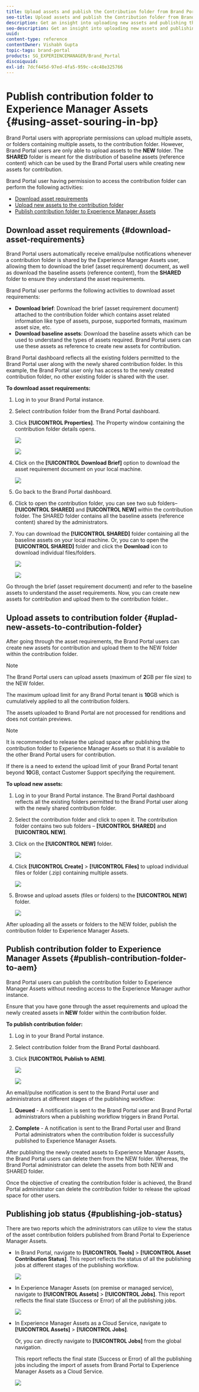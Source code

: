 ```yaml
---
title: Upload assets and publish the Contribution folder from Brand Portal to Experience Manager Assets
seo-title: Upload assets and publish the Contribution folder from Brand Portal to Experience Manager Assets
description: Get an insight into uploading new assets and publishing the contribution folder from Brand Portal to Experience Manager Assets.
seo-description: Get an insight into uploading new assets and publishing the contribution folder from Brand Portal to Experience Manager Assets.
uuid: 
content-type: reference
contentOwner: Vishabh Gupta
topic-tags: brand-portal
products: SG_EXPERIENCEMANAGER/Brand_Portal
discoiquuid:
exl-id: 7dcf445d-97ed-4fa5-959c-c4c48e325766
---
```

# Publish contribution folder to Experience Manager Assets {#using-asset-souring-in-bp}

Brand Portal users with appropriate permissions can upload multiple assets, or folders containing multiple assets, to the contribution folder. However, Brand Portal users are only able to upload assets to the **NEW** folder. The **SHARED** folder is meant for the distribution of baseline assets (reference content) which can be used by the Brand Portal users while creating new assets for contribution.

Brand Portal user having permission to access the contribution folder can perform the following activities:

* [Download asset requirements](#download-asset-requirements)
* [Upload new assets to the contribution folder](#uplad-new-assets-to-contribution-folder)
* [Publish contribution folder to Experience Manager Assets](#publish-contribution-folder-to-aem)

## Download asset requirements {#download-asset-requirements}

Brand Portal users automatically receive email/pulse notifications whenever a contribution folder is shared by the Experience Manager Assets user, allowing them to download the brief (asset requirement) document, as well as download the baseline assets (reference content), from the **SHARED** folder to ensure they understand the asset requirements.

Brand Portal user performs the following activities to download asset requirements:

* **Download brief**: Download the brief (asset requirement document) attached to the contribution folder which contains asset related information like type of assets, purpose, supported formats, maximum asset size, etc.
* **Download baseline assets**: Download the baseline assets which can be used to understand the types of assets required. Brand Portal users can use these assets as reference to create new assets for contribution.

Brand Portal dashboard reflects all the existing folders permitted to the Brand Portal user along with the newly shared contribution folder. In this example, the Brand Portal user only has access to the newly created contribution folder, no other existing folder is shared with the user.

**To download asset requirements:**

1. Log in to your Brand Portal instance.
1. Select contribution folder from the Brand Portal dashboard.
1. Click **[!UICONTROL Properties]**. The Property window containing the contribution folder details opens.

   ![](assets/properties.png)

   ![](assets/download-asset-requirement2.png)

1. Click on the **[!UICONTROL Download Brief]** option to download the asset requirement document on your local machine.

   ![](assets/download.png)

1. Go back to the Brand Portal dashboard.
1. Click to open the contribution folder, you can see two sub folders–**[!UICONTROL SHARED]** and **[!UICONTROL NEW]** within the contribution folder. The SHARED folder contains all the baseline assets (reference content) shared by the administrators. 
1. You can download the **[!UICONTROL SHARED]** folder containing all the baseline assets on your local machine. 
Or, you can to open the **[!UICONTROL SHARED]** folder and click the **Download** icon to download individual files/folders.

   ![](assets/download.png)
   
   ![](assets/download-asset-requirement5.png)

Go through the brief (asset requirement document) and refer to the baseline assets to understand the asset requirements. Now, you can create new assets for contribution and upload them to the contribution folder..


## Upload assets to contribution folder {#uplad-new-assets-to-contribution-folder}

After going through the asset requirements, the Brand Portal users can create new assets for contribution and upload them to the NEW folder within the contribution folder.

>[!NOTE]
>
>The Brand Portal users can upload assets (maximum of **2**GB per file size) to the NEW folder. 
>
>The maximum upload limit for any Brand Portal tenant is **10**GB which is cumulatively applied to all the contribution folders.
>
>The assets uploaded to Brand Portal are not processed for renditions and does not contain previews. 

>[!NOTE]
>
>It is recommended to release the upload space after publishing the contribution folder to Experience Manager Assets so that it is available to the other Brand Portal users for contribution. 
>
>If there is a need to extend the upload limit of your Brand Portal tenant beyond **10**GB, contact Customer Support specifying the requirement.


**To upload new assets:**

1. Log in to your Brand Portal instance.
The Brand Portal dashboard reflects all the existing folders permitted to the Brand Portal user along with the newly shared contribution folder.

1. Select the contribution folder and click to open it. The contribution folder contains two sub folders – **[!UICONTROL SHARED]** and **[!UICONTROL NEW]**.

1. Click on the **[!UICONTROL NEW]** folder.

   ![](assets/upload-new-assets4.png)

1. Click **[!UICONTROL Create]** > **[!UICONTROL Files]** to upload individual files or folder (.zip) containing multiple assets.

   ![](assets/upload-new-assets5.png)

1. Browse and upload assets (files or folders) to the **[!UICONTROL NEW]** folder.

   ![](assets/upload-asset4.png)

After uploading all the assets or folders to the NEW folder, publish the contribution folder to Experience Manager Assets. 


## Publish contribution folder to Experience Manager Assets {#publish-contribution-folder-to-aem}

Brand Portal users can publish the contribution folder to Experience Manager Assets without needing access to the Experience Manager author instance.

Ensure that you have gone through the asset requirements and upload the newly created assets in **NEW** folder within the contribution folder. 

**To publish contribution folder:**

1. Log in to your Brand Portal instance.

1. Select contribution folder from the Brand Portal dashboard.
1. Click **[!UICONTROL Publish to AEM]**. 

   ![](assets/export.png)
   
   ![](assets/publish-contribution-folder-to-aem1.png)

An email/pulse notification is sent to the Brand Portal user and administrators at different stages of the publishing workflow:

1. **Queued** - A notification is sent to the Brand Portal user and Brand Portal administrators when a publishing workflow triggers in Brand Portal.

1. **Complete** - A notification is sent to the Brand Portal user and Brand Portal administrators when the contribution folder is successfully published to Experience Manager Assets.

After publishing the newly created assets to Experience Manager Assets, the Brand Portal users can delete them from the NEW folder. Whereas, the Brand Portal administrator can delete the assets from both NEW and SHARED folder. 

Once the objective of creating the contribution folder is achieved, the Brand Portal administrator can delete the contribution folder to release the upload space for other users. 

## Publishing job status {#publishing-job-status}

There are two reports which the administrators can utilize to view the status of the asset contribution folders published from Brand Portal to Experience Manager Assets. 

* In Brand Portal, navigate to **[!UICONTROL Tools]** > **[!UICONTROL Asset Contribution Status]**. This report reflects the status of all the publishing jobs at different stages of the publishing workflow.  

  ![](assets/contribution-folder-status.png)

* In Experience Manager Assets (on premise or managed service), navigate to **[!UICONTROL Assets]** > **[!UICONTROL Jobs]**. This report reflects the final state (Success or Error) of all the publishing jobs. 

  ![](assets/publishing-status.png)

* In Experience Manager Assets as a Cloud Service, navigate to **[!UICONTROL Assets]** > **[!UICONTROL Jobs]**. 

  Or, you can directly navigate to **[!UICONTROL Jobs]** from the global navigation.

  This report reflects the final state (Success or Error) of all the publishing jobs including the import of assets from Brand Portal to Experience Manager Assets as a Cloud Service.

  ![](assets/cloud-service-job-status.png)

<!--
>[!NOTE]
>
>Currently, no report is generated in AEM Assets as a Cloud Service for the Asset Sourcing workflow. 
-->
